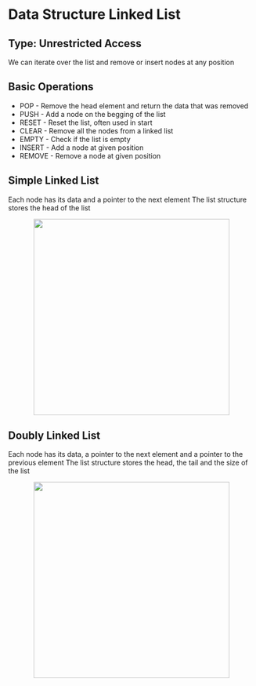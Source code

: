 # Data Structure Linked List

## Type: Unrestricted Access
We can iterate over the list and remove or insert nodes at any position

## Basic Operations
- POP - Remove the head element and return the data that was removed
- PUSH - Add a node on the begging of the list
- RESET - Reset the list, often used in start
- CLEAR - Remove all the nodes from a linked list
- EMPTY - Check if the list is empty
- INSERT - Add a node at given position
- REMOVE - Remove a node at given position

## Simple Linked List
Each node has its data and a pointer to the next element
The list structure stores the head of the list

<p align="center"><img src="https://media.geeksforgeeks.org/wp-content/cdn-uploads/gq/2013/03/Linkedlist.png" width="400px"/></p>

## Doubly Linked List
Each node has its data, a pointer to the next element and a pointer to the previous element
The list structure stores the head, the tail and the size of the list

<p align="center"><img src="https://media.geeksforgeeks.org/wp-content/cdn-uploads/gq/2014/03/DLL1.png" width="400px"/></p>